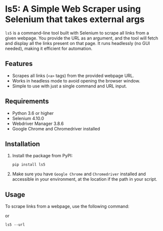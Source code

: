 # ls5: A Simple Web Scraper using Selenium that takes external args

`ls5` is a command-line tool built with Selenium to scrape all links from a given webpage. You provide the URL as an argument, and the tool will fetch and display all the links present on that page. It runs headlessly (no GUI needed), making it efficient for automation.

## Features

- Scrapes all links (`<a>` tags) from the provided webpage URL.
- Works in headless mode to avoid opening the browser window.
- Simple to use with just a single command and URL input.

## Requirements

- Python 3.6 or higher
- Selenium 4.10.0
- Webdriver Manager 3.8.6
- Google Chrome and Chromedriver installed

## Installation

1. Install the package from PyPI:

    ```bash
    pip install ls5
    ```

2. Make sure you have `Google Chrome` and `Chromedriver` installed and accessible in your environment,
at the location if the path in your script.

## Usage

To scrape links from a webpage, use the following command:

or
```
ls5 --url

